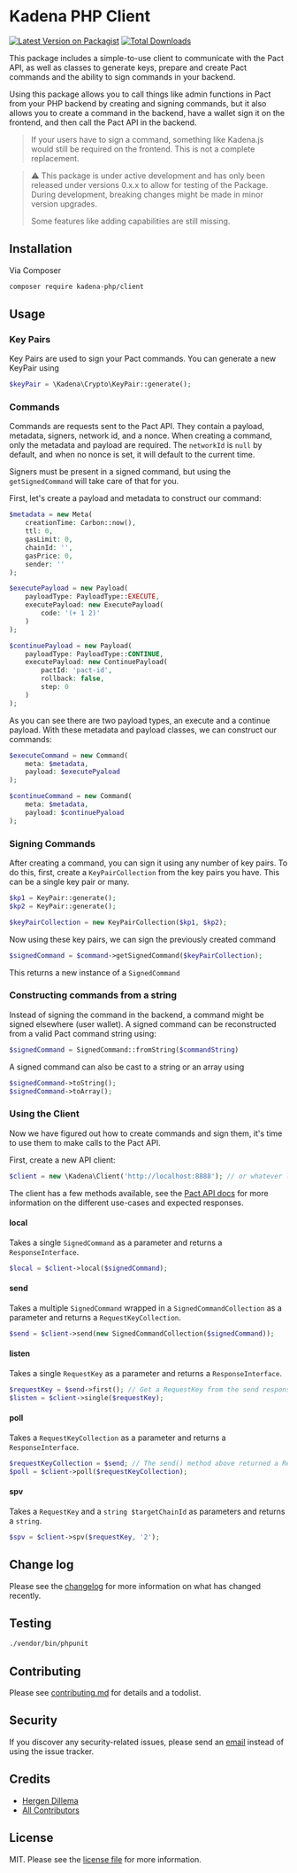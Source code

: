 # Kadena PHP Client

[![Latest Version on Packagist][ico-version]][link-packagist]
[![Total Downloads][ico-downloads]][link-downloads]

This package includes a simple-to-use client to communicate with the Pact API, as well as classes to generate keys, prepare and create Pact commands and the ability to sign commands in your backend.

Using this package allows you to call things like admin functions in Pact from your PHP backend by creating and signing commands, but it also allows you to create a command in the backend, have a wallet sign it on the frontend, and then call the Pact API in the backend.

> If your users have to sign a command, something like Kadena.js would still be required on the frontend. This is not a complete replacement.

> ⚠️ This package is under active development and has only been released under versions 0.x.x to allow for testing of the Package. During development, breaking changes might be made in minor version upgrades.
> 
> Some features like adding capabilities are still missing.

## Installation

Via Composer

``` bash
composer require kadena-php/client
```

## Usage
### Key Pairs
Key Pairs are used to sign your Pact commands. You can generate a new KeyPair using

```php
$keyPair = \Kadena\Crypto\KeyPair::generate();
```
### Commands
Commands are requests sent to the Pact API. 
They contain a payload, metadata, signers, network id, and a nonce. 
When creating a command, only the metadata and payload are required. 
The `networkId` is `null` by default, and when no nonce is set, it will default to the current time.

Signers must be present in a signed command, but using the `getSignedCommand` will take care of that for you.

First, let's create a payload and metadata to construct our command:

```php
$metadata = new Meta(
    creationTime: Carbon::now(),
    ttl: 0,
    gasLimit: 0,
    chainId: '',
    gasPrice: 0,
    sender: ''
);

$executePayload = new Payload(
    payloadType: PayloadType::EXECUTE,
    executePayload: new ExecutePayload(
        code: '(+ 1 2)'
    )
);

$continuePayload = new Payload(
    payloadType: PayloadType::CONTINUE,
    executePayload: new ContinuePayload(
        pactId: 'pact-id',
        rollback: false,
        step: 0
    )
);
```
As you can see there are two payload types, an execute and a continue payload. With these metadata and payload classes, we can construct our commands:
```php
$executeCommand = new Command(
    meta: $metadata,
    payload: $executePyaload
);

$continueCommand = new Command(
    meta: $metadata,
    payload: $continuePyaload
);
```

### Signing Commands
After creating a command, you can sign it using any number of key pairs. To do this, first, create a `KeyPairCollection` from the key pairs you have. This can be a single key pair or many.
```php
$kp1 = KeyPair::generate();
$kp2 = KeyPair::generate();

$keyPairCollection = new KeyPairCollection($kp1, $kp2);
```

Now using these key pairs, we can sign the previously created command
```php
$signedCommand = $command->getSignedCommand($keyPairCollection);
```
This returns a new instance of a `SignedCommand`

### Constructing commands from a string
Instead of signing the command in the backend, a command might be signed elsewhere (user wallet). 
A signed command can be reconstructed from a valid Pact command string using:
```php
$signedCommand = SignedCommand::fromString($commandString)
```
A signed command can also be cast to a string or an array using
```php
$signedCommand->toString();
$signedCommand->toArray();
```

### Using the Client
Now we have figured out how to create commands and sign them, it's time to use them to make calls to the Pact API.

First, create a new API client:

```php
$client = new \Kadena\Client('http://localhost:8888'); // or whatever local config you have
```
The client has a few methods available, 
see the [Pact API docs](https://api.chainweb.com/openapi/pact.html#tag/endpoint-local) for more information on the different use-cases
and expected responses.
#### local
Takes a single `SignedCommand` as a parameter and returns a `ResponseInterface`.
```php
$local = $client->local($signedCommand);
```
#### send
Takes a multiple `SignedCommand` wrapped in a `SignedCommandCollection` as a parameter and returns a `RequestKeyCollection`.
```php
$send = $client->send(new SignedCommandCollection($signedCommand));
```
#### listen
Takes a single `RequestKey` as a parameter and returns a `ResponseInterface`.
```php
$requestKey = $send->first(); // Get a RequestKey from the send response above
$listen = $client->single($requestKey);
```
#### poll
Takes a `RequestKeyCollection` as a parameter and returns a `ResponseInterface`.
```php
$requestKeyCollection = $send; // The send() method above returned a RequestKeyCollection
$poll = $client->poll($requestKeyCollection);
```
#### spv
Takes a `RequestKey` and a `string $targetChainId` as parameters and returns a `string`.
```php
$spv = $client->spv($requestKey, '2');
```


## Change log

Please see the [changelog](changelog.md) for more information on what has changed recently.

## Testing

``` bash
./vendor/bin/phpunit
```

## Contributing

Please see [contributing.md](contributing.md) for details and a todolist.

## Security

If you discover any security-related issues, please send an [email](mailto:hergen.dillema@gmail.com) instead of using the issue tracker.

## Credits

- [Hergen Dillema][link-author]
- [All Contributors][link-contributors]

## License

MIT. Please see the [license file](license.md) for more information.

[ico-version]: https://img.shields.io/packagist/v/kadena-php/client.svg?style=flat-square
[ico-downloads]: https://img.shields.io/packagist/dt/kadena-php/client.svg?style=flat-square

[link-packagist]: https://packagist.org/packages/kadena-php/client
[link-downloads]: https://packagist.org/packages/kadena-php/client
[link-author]: https://github.com/hergend
[link-contributors]: ../../contributors

